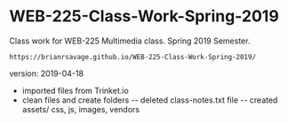 # WEB-225-Class-Work-Spring-2019

Class work for WEB-225 Multimedia class. Spring 2019 Semester.

```
https://brianrsavage.github.io/WEB-225-Class-Work-Spring-2019/
```

version: 2019-04-18

- imported files from Trinket.io
- clean files and create folders -- deleted class-notes.txt file -- created assets/ css, js, images, vendors
